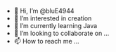 - 👋 Hi, I’m @bluE4944
- 👀 I’m interested in creation 
- 🌱 I’m currently learning Java
- 💞️ I’m looking to collaborate on ...
- 📫 How to reach me ...

<!---
bluE4944/bluE4944 is a ✨ special ✨ repository because its `README.md` (this file) appears on your GitHub profile.
You can click the Preview link to take a look at your changes.
--->

